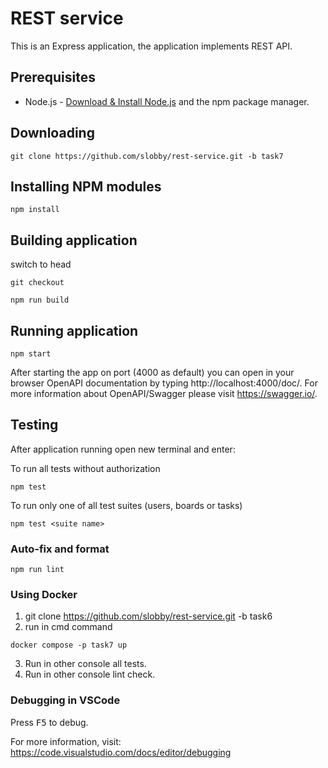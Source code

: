 # REST service

This is an Express application, the application implements REST API.

## Prerequisites

- Node.js - [Download & Install Node.js](https://nodejs.org/en/download/) and the npm package manager.

## Downloading

```
git clone https://github.com/slobby/rest-service.git -b task7
```

## Installing NPM modules

```
npm install
```

## Building application

switch to head

```
git checkout
```

```
npm run build
```

## Running application

```
npm start
```

After starting the app on port (4000 as default) you can open
in your browser OpenAPI documentation by typing http://localhost:4000/doc/.
For more information about OpenAPI/Swagger please visit https://swagger.io/.

## Testing

After application running open new terminal and enter:

To run all tests without authorization

```
npm test
```

To run only one of all test suites (users, boards or tasks)

```
npm test <suite name>
```

### Auto-fix and format

```
npm run lint
```

### Using Docker

1. git clone https://github.com/slobby/rest-service.git -b task6
2. run in cmd command

```
docker compose -p task7 up
```

3. Run in other console all tests.
4. Run in other console lint check.

### Debugging in VSCode

Press <kbd>F5</kbd> to debug.

For more information, visit: https://code.visualstudio.com/docs/editor/debugging
